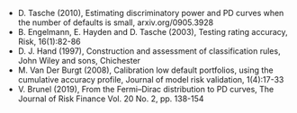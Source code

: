 * D. Tasche (2010), Estimating discriminatory power and PD curves when the number of defaults is small, arxiv.org/0905.3928  
* B. Engelmann, E. Hayden and D. Tasche (2003), Testing rating accuracy, Risk, 16(1):82-86  
* D. J. Hand (1997), Construction and assessment of classification rules, John Wiley and sons, Chichester  
* M. Van Der Burgt (2008), Calibration low default portfolios, using the cumulative accuracy profile, Journal of model risk validation, 1(4):17-33  
* V. Brunel (2019), From the Fermi–Dirac distribution to PD curves, The Journal of Risk Finance Vol. 20 No. 2, pp. 138-154
